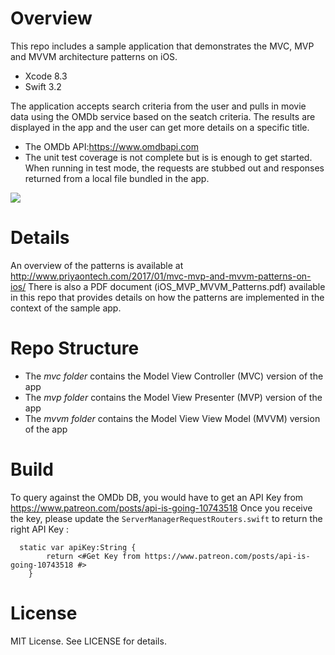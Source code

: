 # Overview
This repo includes a sample application that demonstrates the MVC, MVP and MVVM architecture patterns on iOS. 
- Xcode 8.3
- Swift 3.2

The application accepts search criteria from the user and pulls in movie data using the OMDb service based on the seatch criteria. The results are displayed in the app and the user can get more details on a specific title.
- The OMDb API:https://www.omdbapi.com
- The unit test coverage is not complete but is is enough to get started. When running in test mode, the requests are stubbed out and responses returned from a local file bundled in the app.

![](http://www.priyaontech.com/wp-content/uploads/2017/01/moviedemo.gif)

# Details
An overview of the patterns is available at http://www.priyaontech.com/2017/01/mvc-mvp-and-mvvm-patterns-on-ios/
There is also a PDF document (iOS_MVP_MVVM_Patterns.pdf) available in this repo that provides details on how the patterns are implemented in the context of the sample app.

# Repo Structure
* The *mvc folder* contains the Model View Controller (MVC) version of the app
* The *mvp folder* contains the Model View Presenter (MVP) version of the app
* The *mvvm folder* contains the Model View View Model (MVVM) version of the app

# Build
To query against the OMDb DB, you would have to get an API Key from https://www.patreon.com/posts/api-is-going-10743518
Once you receive the key, please update the  `ServerManagerRequestRouters.swift` to return the right API Key :
```
  static var apiKey:String {
        return <#Get Key from https://www.patreon.com/posts/api-is-going-10743518 #>
    }
 ```
    
# License
MIT License. See LICENSE for details.


